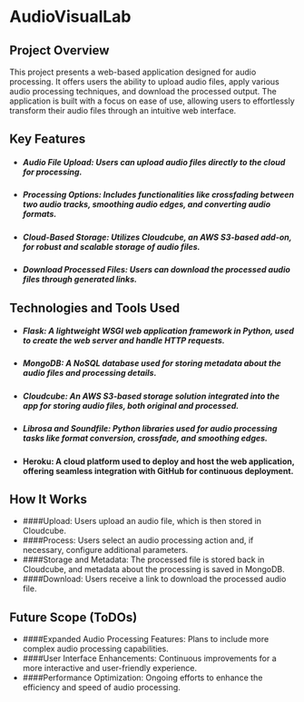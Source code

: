 # AudioVisualLab

## Project Overview
This project presents a web-based application designed for audio processing. It offers users the ability to upload audio files, apply various audio processing techniques, and download the processed output. The application is built with a focus on ease of use, allowing users to effortlessly transform their audio files through an intuitive web interface.

## Key Features
- ##### Audio File Upload: Users can upload audio files directly to the cloud for processing.
- ##### Processing Options: Includes functionalities like crossfading between two audio tracks, smoothing audio edges, and converting audio formats.
- ##### Cloud-Based Storage: Utilizes Cloudcube, an AWS S3-based add-on, for robust and scalable storage of audio files.
- ##### Download Processed Files: Users can download the processed audio files through generated links.

## Technologies and Tools Used
- ##### Flask: A lightweight WSGI web application framework in Python, used to create the web server and handle HTTP requests.
- ##### MongoDB: A NoSQL database used for storing metadata about the audio files and processing details.
- ##### Cloudcube: An AWS S3-based storage solution integrated into the app for storing audio files, both original and processed.
- ##### Librosa and Soundfile: Python libraries used for audio processing tasks like format conversion, crossfade, and smoothing edges.
- #### Heroku: A cloud platform used to deploy and host the web application, offering seamless integration with GitHub for continuous deployment.

## How It Works
- ####Upload: Users upload an audio file, which is then stored in Cloudcube.
- ####Process: Users select an audio processing action and, if necessary, configure additional parameters.
- ####Storage and Metadata: The processed file is stored back in Cloudcube, and metadata about the processing is saved in MongoDB.
- ####Download: Users receive a link to download the processed audio file.

## Future Scope (ToDOs)
- ####Expanded Audio Processing Features: Plans to include more complex audio processing capabilities.
- ####User Interface Enhancements: Continuous improvements for a more interactive and user-friendly experience.
- ####Performance Optimization: Ongoing efforts to enhance the efficiency and speed of audio processing.
